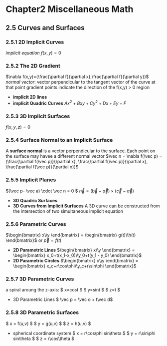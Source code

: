 Chapter2 Miscellaneous Math
=============================
## 2.5 Curves and Surfaces
### 2.5.1 2D Implicit Curves
_implicit equation_ $f(x,y)=0$
### 2.5.2 The 2D Gradient
$\nabla f(x,y)=(\frac{\partial f}{\partial x},\frac{\partial f}{\partial y})$
_normal vector_: vector perpendicular to the tangent vector of the curve at that point
gradient points indicate the direction of the f(x,y) > 0 region
- **implicit 2D lines**
- **implicit Quadric Curves**
$Ax^2+Bxy+Cy^2+Dx+Ey+F$
### 2.5.3 3D Implicit Surfaces
$f(x,y,z)=0$ 
### 2.5.4 Surface Normal to an Implicit Surface
A **surface normal** is a vector perpendicular to the surface.
Each point on the surface may havee a different normal vector
$\vec n = \nabla f(\vec p) = (\frac{\partial f(\vec p)}{\partial x},
\frac{\partial f(\vec p)}{\partial x}, 
\frac{\partial f(\vec p)}{\partial x})$

### 2.5.5 Implicit Planes
$(\vec p- \vec a) \cdot \vec n = 0 $
$\vec n = (\vec b - \vec a)\times(\vec c - \vec a)$
- **3D Quadric Surfaces**
- **3D Curves from Implicit Surfaces**
    A 3D curve can be constructed from the intersection of two simultaneous implicit equation
### 2.5.6 Parametric Curves
$\begin{bmatrix} x\\y \end{bmatrix} = \begin{bmatrix} g(t)\\h(t) \end{bmatrix}$ or $\vec p = f(t)$
- **2D Parametric Lines**
    $\begin{bmatrix} x\\y \end{bmatrix} = \begin{bmatrix} x_0+t(x_1-x_0)\\y_0+t(y_1 - y_0) \end{bmatrix}$
- **2D Parametric Circles**
    $\begin{bmatrix} x\\y \end{bmatrix} = \begin{bmatrix} x_c+r\cos\phi\\y_c+r\sin\phi \end{bmatrix}$

### 2.5.7 3D Parametric Curves
a spiral aroung the z-axis:
$ x=cost $
$ y=sint $
$ z=t $
- 3D Parametric Lines
    $ \vec p = \vec o + t\vec d$ 
### 2.5.8 3D Parametric Surfaces
$ x = f(u,v) $
$ y = g(u,v) $
$ z = h(u,v) $
- spherical coordinate system
    $ x = r\cos\phi sin\theta $
    $ y = r\sin\phi sin\theta $
    $ z = r\cos\theta $